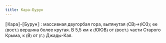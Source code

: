 ```yaml
---
title: Кара-Бурун
---
```


⟦Кара⟧-⟦Бурун⟧
: массивная двугорбая гора, вытянутая ⦅СВ⦆→⦅ЮЗ⦆; ее ⦅вост.⦆ вершина более крутая. В 5,5 км к ⦅ЮЮВ⦆ от ⦅вост.⦆ части Старого Крыма, к ⦅В⦆ от ⦅г.⦆ Джады-Кая.
